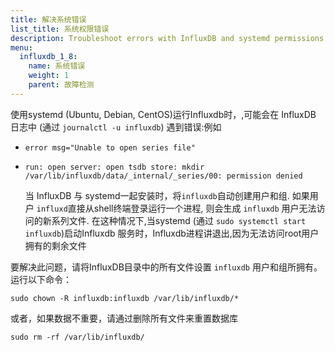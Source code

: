 ```yaml
---
title: 解决系统错误
list_title: 系统权限错误
description: Troubleshoot errors with InfluxDB and systemd permissions
menu:
  influxdb_1_8:
    name: 系统错误
    weight: 1
    parent: 故障检测
---
```


使用systemd (Ubuntu, Debian, CentOS)运行Influxdb时，,可能会在 InfluxDB 日志中 (通过 `journalctl -u influxdb`) 遇到错误:例如

- `error msg="Unable to open series file"`

- `run: open server: open tsdb store: mkdir /var/lib/influxdb/data/_internal/_series/00: permission denied`

  当 InfluxDB 与 systemd一起安装时，将`influxdb`自动创建用户和组.
  如果用户 `influxd`直接从shell终端登录运行一个进程, 则会生成 `influxdb` 用户无法访问的新系列文件.
  在这种情况下,当systemd   (通过 `sudo systemctl start influxdb`)启动Influxdb 服务时，Influxdb进程讲退出,因为无法访问root用户拥有的剩余文件

要解决此问题，请将InfluxDB目录中的所有文件设置 `influxdb` 用户和组所拥有。运行以下命令：

```
sudo chown -R influxdb:influxdb /var/lib/influxdb/*
```

或者，如果数据不重要，请通过删除所有文件来重置数据库

```
sudo rm -rf /var/lib/influxdb/
```
